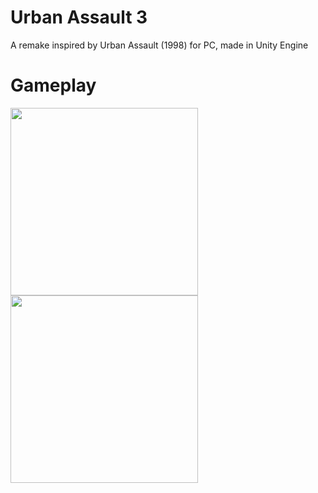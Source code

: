 # Urban Assault 3
A remake inspired by Urban Assault (1998) for PC, made in Unity Engine

# Gameplay
<img src="pictures/ua3_2.gif" width="300" height="300">
<img src="pictures/ua3_1.gif" width="300" height="300">

